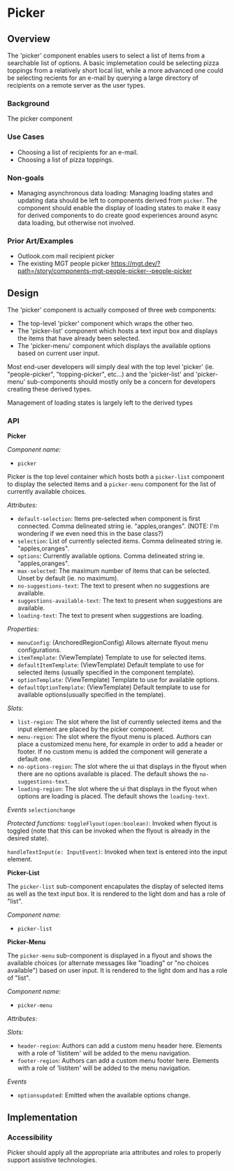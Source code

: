 # Picker

## Overview

The 'picker' component enables users to select a list of items from a searchable list of options.  A basic implemetation could be selecting  pizza toppings from a relatively short local list, while a more advanced one could be selecting recients for an e-mail by querying a large directory of recipients on a remote server as the user types.

### Background

The picker component 

### Use Cases

- Choosing a list of recipients for an e-mail.
- Choosing a list of pizza toppings.

### Non-goals
- Managing asynchronous data loading: Managing loading states and updating data should be left to components derived from `picker`.  The component should enable the display of loading states to make it easy for derived components to do create good experiences around async data loading, but otherwise not involved.

### Prior Art/Examples

- Outlook.com mail recipient picker 
- The existing MGT people picker https://mgt.dev/?path=/story/components-mgt-people-picker--people-picker

## Design

The 'picker' component is actually composed of three web components:
- The top-level 'picker' component which wraps the other two.
- The 'picker-list' component which hosts a text input box and displays the items that have already been selected.
- The 'picker-menu' component which displays the available options based on current user input.

Most end-user developers will simply deal with the top level 'picker'  (ie. "people-picker", "topping-picker", etc...) and the 'picker-list' and 'picker-menu' sub-components should mostly only be a concern for developers creating these derived types.

Management of loading states is largely left to the derived types

### API

**Picker**

*Component name:*
- `picker`

Picker is the top level container which hosts both a `picker-list` component to display the selected items and a `picker-menu` component for the list of currently available choices.

*Attributes:*
- `default-selection`: Items pre-selected when component is first connected. Comma delineated string ie. "apples,oranges".  (NOTE: I'm wondering if we even need this in the base class?)
- `selection`: List of currently selected items. Comma delineated string ie. "apples,oranges".
- `options`: Currently available options. Comma delineated string ie. "apples,oranges".
- `max-selected`: The maximum number of items that can be selected.  Unset by default (ie. no maximum).
- `no-suggestions-text`: The text to present when no suggestions are available.
- `suggestions-available-text`: The text to present when suggestions are available.
- `loading-text`: The text to present when suggestions are loading. 

*Properties:*
- `menuConfig`: (AnchoredRegionConfig)  Allows alternate flyout menu configurations.
- `itemTemplate`: (ViewTemplate) Template to use for selected items.
- `defaultItemTemplate`: (ViewTemplate) Default template to use for selected items (usually specified in the component template).
- `optionTemplate`: (ViewTemplate) Template to use for available options.
- `defaultOptionTemplate`: (ViewTemplate) Default template to use for available options(usually specified in the template).

*Slots:*
- `list-region`: The slot where the list of currently selected items and the input element are placed by the picker component.
- `menu-region`:  The slot where the flyout menu is placed. Authors can place a customized menu here, for example in order to add a header or footer.  If no custom menu is added the component will generate a default one.
- `no-options-region`: The slot where the ui that displays in the flyout when there are no options available is placed.  The default shows the `no-suggestions-text`.
- `loading-region`: The slot where the ui that displays in the flyout when options are loading is placed.  The default shows the `loading-text`.

*Events*
`selectionchange`

*Protected functions:*
`toggleFlyout(open:boolean)`: Invoked when flyout is toggled (note that this can be invoked when the flyout is already in the desired state).  

`handleTextInput(e: InputEvent)`: Invoked when text is entered into the input element.

**Picker-List**

The `picker-list` sub-component encapulates the display of selected items as well as the text input box.  It is rendered to the light dom and has a role of "list".

*Component name:*
- `picker-list`

**Picker-Menu**

The `picker-menu` sub-component is displayed in a flyout and shows the available choices (or alternate messages like "loading" or "no choices available") based on user input.  It is rendered to the light dom and has a role of "list".

*Component name:*
- `picker-menu`

*Attributes:*

*Slots:*
- `header-region`: Authors can add a custom menu header here.  Elements with a role of 'listitem' will be added to the menu navigation.
- `footer-region`: Authors can add a custom menu footer here.  Elements with a role of 'listitem' will be added to the menu navigation.

*Events*
- `optionsupdated`: Emitted when the available options change.

## Implementation

### Accessibility
Picker should apply all the appropriate aria attributes and roles to properly support assistive technologies.